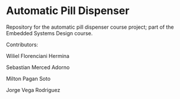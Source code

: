 # Automatic Pill Dispenser
Repository for the automatic pill dispenser course project; part of the Embedded Systems Design course.

Contributors:

Wiliel Florenciani Hermina

Sebastian Merced Adorno

Milton Pagan Soto

Jorge Vega Rodriguez
